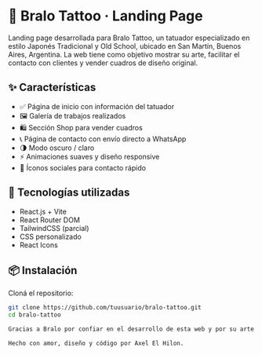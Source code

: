 # 🐉 Bralo Tattoo · Landing Page

Landing page desarrollada para Bralo Tattoo, un tatuador especializado en estilo Japonés Tradicional y Old School, ubicado en San Martín, Buenos Aires, Argentina. La web tiene como objetivo mostrar su arte, facilitar el contacto con clientes y vender cuadros de diseño original.

## ✨ Características

- ✅ Página de inicio con información del tatuador
- 🖼️ Galería de trabajos realizados
- 🛍️ Sección Shop para vender cuadros
- 📞 Página de contacto con envío directo a WhatsApp
- 🌗 Modo oscuro / claro
- ⚡ Animaciones suaves y diseño responsive
- 📱 Íconos sociales para contacto rápido

## 🚀 Tecnologías utilizadas

- React.js + Vite
- React Router DOM
- TailwindCSS (parcial)
- CSS personalizado
- React Icons

## 📦 Instalación

Cloná el repositorio:

```bash
git clone https://github.com/tuusuario/bralo-tattoo.git
cd bralo-tattoo

Gracias a Bralo por confiar en el desarrollo de esta web y por su arte.

Hecho con amor, diseño y código por Axel El Hilon.